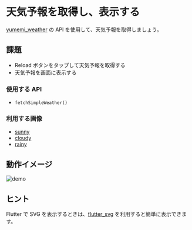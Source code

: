 # 天気予報を取得し、表示する

[yumemi_weather] の API を使用して、天気予報を取得しましょう。

## 課題

- Reload ボタンをタップして天気予報を取得する
- 天気予報を画面に表示する

### 使用する API

- `fetchSimpleWeather()`

### 利用する画像

- [sunny]
- [cloudy]
- [rainy]

## 動作イメージ

![demo]

## ヒント

Flutter で SVG を表示するときは、[flutter_svg] を利用すると簡単に表示できます。


<!-- Links -->

[yumemi_weather]: https://yumemi-inc.github.io/flutter-training-template/

[sunny]: https://github.com/yumemi-inc/flutter-training-template/blob/main/docs/sessions/images/api/sunny.svg

[cloudy]: https://github.com/yumemi-inc/flutter-training-template/blob/main/docs/sessions/images/api/cloudy.svg

[rainy]: https://github.com/yumemi-inc/flutter-training-template/blob/main/docs/sessions/images/api/rainy.svg

[demo]: https://github.com/yumemi-inc/flutter-training-template/blob/main/docs/sessions/images/api/demo.gif?raw=true

[flutter_svg]: https://pub.dev/packages/flutter_svg
